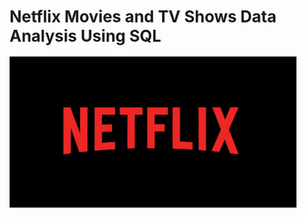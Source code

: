 # Netflix Movies and TV Shows Data Analysis Using SQL

![Netflix Logo](https://github.com/Princessadac/Netflix_SQL_Project/blob/main/Netflix%20Logo.png)
